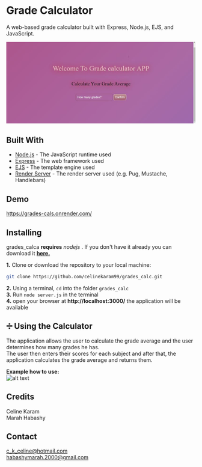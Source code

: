 # Grade Calculator

A web-based grade calculator built with Express, Node.js, EJS, and JavaScript.


![calc_grades.png](https://github.com/celinekaram99/grades_calc/blob/master/calc_grades.jpg?raw=true)

## Built With

* [Node.js](https://nodejs.org) - The JavaScript runtime used
* [Express](https://expressjs.com) - The web framework used
* [EJS](https://npmjs.com/package/ejs) - The template engine used
* [Render Server](https://npmjs.com/package/<render-server>) - The render server used (e.g. Pug, Mustache, Handlebars)

## Demo
https://grades-cals.onrender.com/


## Installing

grades_calca **requires** _nodejs_ . If you don't have it already you can download it **[here.](https://nodejs.org/en/)**  

**1.** Clone or download the repository to your local machine:  
```bash
git clone https://github.com/celinekaram99/grades_calc.git
```
**2.** Using a terminal, `cd` into the folder `grades_calc`<br>
**3.** Run `node server.js` in the terminal<br>
**4.** open your browser at **http://localhost:3000/** the application will be available

## :heavy_division_sign: Using the Calculator
The application allows the user to calculate the grade average and the user determines how many grades he has. <br>
The user then enters their scores for each subject and after that, the application calculates the grade average and returns them.

**Example how to use:** <br>
![alt text](https://github.com/celinekaram99/grades_calc/blob/master/ezgif.com-gif-maker.gif?raw=true)

## Credits
Celine Karam\
Marah Habashy

## Contact
c_k_celine@hotmail.com\
habashymarah.2000@gmail.com
